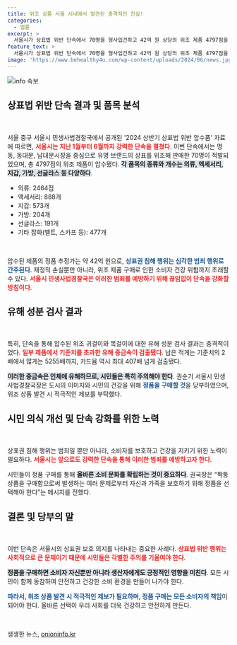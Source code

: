```yaml
---
title: 위조 상품 서울 시내에서 발견된 충격적인 진실!
categories:
  - 법률
excerpt: >
  서울시가 상표법 위반 단속에서 70명을 형사입건하고 42억 원 상당의 위조 제품 4797점을 압수했습니다. 특히 유해 성분 검사에서 일부 귀걸이는 기준치를 초과한 중금속이 검출되어 시민 건강을 위협하고 있습니다. 정품 구매를 권장합니다!
feature_text: >
  서울시가 상표법 위반 단속에서 70명을 형사입건하고 42억 원 상당의 위조 제품 4797점을 압수했습니다. 특히 유해 성분 검사에서 일부 귀걸이는 기준치를 초과한 중금속이 검출되어 시민 건강을 위협하고 있습니다. 정품 구매를 권장합니다!
image: 'https://www.behealthy4u.com/wp-content/uploads/2024/06/news.jpg'
---
```


<p><img src="https://www.behealthy4u.com/wp-content/uploads/2024/06/news.jpg" alt="info 속보" /></p>

<h2 data-ke-size="size26">상표법 위반 단속 결과 및 품목 분석</h2>

<p data-ke-size="size16">&nbsp;</p>

<p>서울 중구 서울시 민생사법경찰국에서 공개된 '2024 상반기 상표법 위반 압수품' 자료에 따르면, <b><span style="color: #ee2323;">서울시는 지난 1월부터 6월까지 강력한 단속을 펼쳤다</span></b>. 이번 단속에서는 명동, 동대문, 남대문시장을 중심으로 유명 브랜드의 상표를 위조해 판매한 70명이 적발되었으며, 총 4797점의 위조 제품이 압수됐다. <b><span style="background-color: #21538527;">각 품목의 종류와 개수는 의류, 액세서리, 지갑, 가방, 선글라스 등 다양하다</span></b>.</p>

<ul>
    <li>의류: 2464점</li>
    <li>액세서리: 888개</li>
    <li>지갑: 573개</li>
    <li>가방: 204개</li>
    <li>선글라스: 191개</li>
    <li>기타 잡화(벨트, 스카프 등): 477개</li>
</ul>

<p data-ke-size="size16">&nbsp;</p>

<p>압수된 제품의 정품 추정가는 약 42억 원으로, <b><span style="color: #1a5490;">상표권 침해 행위는 심각한 범죄 행위로 간주된다</span></b>. 재정적 손실뿐만 아니라, 위조 제품 구매로 인한 소비자 건강 위험까지 초래할 수 있다. <b><span style="color: #ee2323;">서울시 민생사법경찰국은 이러한 범죄를 예방하기 위해 끊임없이 단속을 강화할 방침이다</span></b>.</p>

<h2 data-ke-size="size26">유해 성분 검사 결과</h2>

<p data-ke-size="size16">&nbsp;</p>

<p>특히, 단속을 통해 압수된 위조 귀걸이와 목걸이에 대한 유해 성분 검사 결과는 충격적이었다. <b><span style="color: #ee2323;">일부 제품에서 기준치를 초과한 유해 중금속이 검출됐다</span></b>. 납은 적게는 기준치의 2배에서 많게는 5255배까지, 카드뮴 역시 최대 407배 넘게 검출됐다. </p>

<p><b><span style="background-color: #21538527;">이러한 중금속은 인체에 유해하므로, 시민들은 특히 주의해야 한다</span></b>. 권순기 서울시 민생사법경찰국장은 도시의 이미지와 시민의 건강을 위해 <b><span style="color: #1a5490;">정품을 구매할 것</span></b>을 당부하였으며, 위조 상품 발견 시 적극적인 제보를 부탁했다.</p>

<h2 data-ke-size="size26">시민 의식 개선 및 단속 강화를 위한 노력</h2>

<p data-ke-size="size16">&nbsp;</p>

<p>상표권 침해 행위는 범죄일 뿐만 아니라, 소비자를 보호하고 건강을 지키기 위한 노력이 필요하다. <b><span style="color: #ee2323;">서울시는 앞으로도 강력한 단속을 통해 이러한 범죄를 예방하고자 한다</span></b>. </p>

<p>시민들이 정품 구매를 통해 <b><span style="background-color: #21538527;">올바른 소비 문화를 확립하는 것이 중요하다</span></b>. 권국장은 “짝퉁 상품을 구매함으로써 발생하는 여러 문제로부터 자신과 가족을 보호하기 위해 정품을 선택해야 한다”는 메시지를 전했다.</p>

<h2 data-ke-size="size26">결론 및 당부의 말</h2>

<p data-ke-size="size16">&nbsp;</p>

<p>이번 단속은 서울시의 상표권 보호 의지를 나타내는 중요한 사례다. <b><span style="color: #ee2323;">상표법 위반 행위는 사회적으로 큰 문제이기 때문에 시민들은 각별한 주의를 기울여야 한다</span></b>. </p>

<p><b><span style="background-color: #21538527;">정품을 구매하면 소비자 자신뿐만 아니라 생산자에게도 긍정적인 영향을 미친다</span></b>. 모든 시민이 함께 동참하여 안전하고 건강한 소비 환경을 만들어 나가야 한다.</p>

<p><b><span style="color: #1a5490;">따라서, 위조 상품 발견 시 적극적인 제보가 필요하며, 정품 구매는 모든 소비자의 책임</span></b>이 되어야 한다. 올바른 선택이 우리 사회를 더욱 건강하고 안전하게 만든다. </p>

<p data-ke-size="size16">&nbsp;</p>
생생한 뉴스, <a href="https://onioninfo.kr" rel="dofollow">onioninfo.kr</a>


